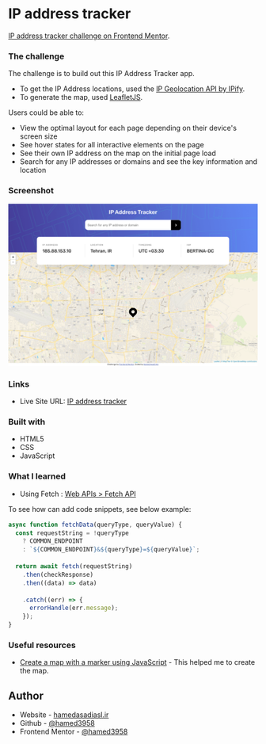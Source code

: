 # IP address tracker

[IP address tracker challenge on Frontend Mentor](https://www.frontendmentor.io/challenges/ip-address-tracker-I8-0yYAH0).

### The challenge

The challenge is to build out this IP Address Tracker app.
- To get the IP Address locations, used the [IP Geolocation API by IPify](https://geo.ipify.org/).
- To generate the map, used [LeafletJS](https://leafletjs.com/).

Users could be able to:
- View the optimal layout for each page depending on their device's screen size
- See hover states for all interactive elements on the page
- See their own IP address on the map on the initial page load
- Search for any IP addresses or domains and see the key information and location

### Screenshot

![IP address tracker](images/IP-address-tracker.png)

### Links

- Live Site URL: [IP address tracker](https://hamed3958.github.io/IP-address-tracker/)

### Built with
- HTML5
- CSS
- JavaScript

### What I learned

- Using Fetch : [Web APIs > Fetch API](https://developer.mozilla.org/en-US/docs/Web/API/Fetch_API/Using_Fetch)

To see how can add code snippets, see below example:

```js
async function fetchData(queryType, queryValue) {
  const requestString = !queryType
    ? COMMON_ENDPOINT
    : `${COMMON_ENDPOINT}&${queryType}=${queryValue}`;

  return await fetch(requestString)
    .then(checkResponse)
    .then((data) => data)

    .catch((err) => {
      errorHandle(err.message);
    });
}
```

### Useful resources

- [Create a map with a marker using JavaScript](https://www.youtube.com/watch?v=wVnimcQsuwk) - This helped me to create the map.

## Author

- Website - [hamedasadiasl.ir](http://hamedasadiasl.ir/)
- Github - [@hamed3958](https://github.com/hamed3958)
- Frontend Mentor - [@hamed3958](https://www.frontendmentor.io/profile/hamed3958)
